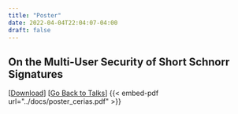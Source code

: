 ```yaml
---
title: "Poster"
date: 2022-04-04T22:04:07-04:00
draft: false
---
```

## On the Multi-User Security of Short Schnorr Signatures
[<a href="../../docs/poster_cerias.pdf">Download</a>] [<a href="../../mytalks">Go Back to Talks</a>]
{{< embed-pdf url="../docs/poster_cerias.pdf" >}}
